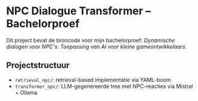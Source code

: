# NPC Dialogue Transformer – Bachelorproef

Dit project bevat de broncode voor mijn bachelorproef: *Dynamische dialogen voor NPC's: Toepassing van AI voor kleine gameontwikkelaars*.

## Projectstructuur
- `retrieval_npc/`: retrieval-based implementatie via YAML-boom
- `transformer_npc/`: LLM-gegenereerde tree met NPC-reacties via Mistral + Ollama
